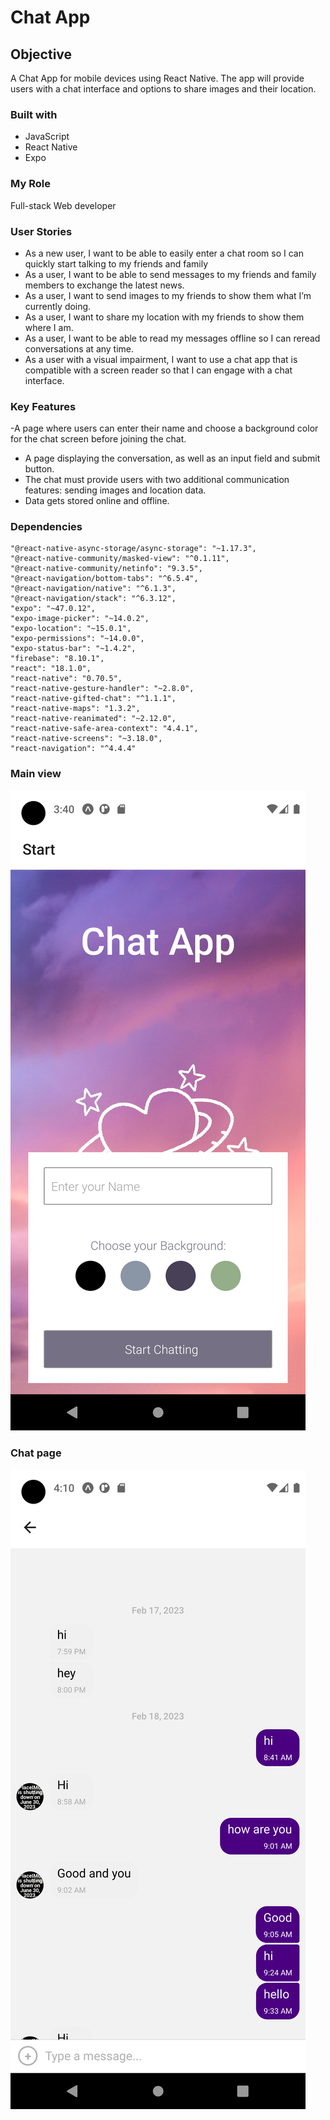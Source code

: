 # Chat App

## Objective

A Chat App for mobile devices using React Native. The app will provide users with a chat interface and options to share images and their location.

### Built with

- JavaScript
- React Native
- Expo

### My Role

Full-stack Web developer

### User Stories

- As a new user, I want to be able to easily enter a chat room so I can quickly start talking to my friends and family
- As a user, I want to be able to send messages to my friends and family members to exchange
  the latest news.
- As a user, I want to send images to my friends to show them what I’m currently doing.
- As a user, I want to share my location with my friends to show them where I am.
- As a user, I want to be able to read my messages offline so I can reread conversations at any time.
- As a user with a visual impairment, I want to use a chat app that is compatible with a screen reader so that I can engage with a chat interface.

### Key Features

-A page where users can enter their name and choose a background color for the chat screen
before joining the chat.

- A page displaying the conversation, as well as an input field and submit button.
- The chat must provide users with two additional communication features: sending images
  and location data.
- Data gets stored online and offline.

### Dependencies

    "@react-native-async-storage/async-storage": "~1.17.3",
    "@react-native-community/masked-view": "^0.1.11",
    "@react-native-community/netinfo": "9.3.5",
    "@react-navigation/bottom-tabs": "^6.5.4",
    "@react-navigation/native": "^6.1.3",
    "@react-navigation/stack": "^6.3.12",
    "expo": "~47.0.12",
    "expo-image-picker": "~14.0.2",
    "expo-location": "~15.0.1",
    "expo-permissions": "~14.0.0",
    "expo-status-bar": "~1.4.2",
    "firebase": "8.10.1",
    "react": "18.1.0",
    "react-native": "0.70.5",
    "react-native-gesture-handler": "~2.8.0",
    "react-native-gifted-chat": "^1.1.1",
    "react-native-maps": "1.3.2",
    "react-native-reanimated": "~2.12.0",
    "react-native-safe-area-context": "4.4.1",
    "react-native-screens": "~3.18.0",
    "react-navigation": "^4.4.4"

### Main view

![Main View](assets/chatmain.png)

### Chat page

![Chat page](assets/chat3.png)

